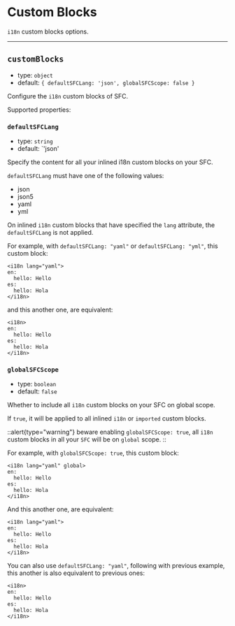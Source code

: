 # Custom Blocks

`i18n` custom blocks options.

---

## `customBlocks`

- type: `object`
- default: `{ defaultSFCLang: 'json', globalSFCScope: false }`

Configure the `i18n` custom blocks of SFC.

Supported properties:

### `defaultSFCLang`

- type: `string`
- default: `'json'

Specify the content for all your inlined i18n custom blocks on your SFC.

`defaultSFCLang` must have one of the following values:

- json
- json5
- yaml
- yml

On inlined `i18n` custom blocks that have specified the `lang` attribute, the `defaultSFCLang` is not applied.

For example, with `defaultSFCLang: "yaml"` or `defaultSFCLang: "yml"`, this custom block:
```vue
<i18n lang="yaml">
en:
  hello: Hello
es:
  hello: Hola
</i18n>
```

and this another one, are equivalent:
```vue
<i18n>
en:
  hello: Hello
es:
  hello: Hola
</i18n>
```

### `globalSFCScope`

- type: `boolean`
- default: `false`

Whether to include all `i18n` custom blocks on your SFC on global scope.

If `true`, it will be applied to all inlined `i18n` or `imported` custom blocks.

::alert{type="warning"}
beware enabling `globalSFCScope: true`, all `i18n` custom blocks in all your `SFC` will be on `global` scope.
::

For example, with `globalSFCScope: true`, this custom block:

```vue
<i18n lang="yaml" global>
en:
  hello: Hello
es:
  hello: Hola
</i18n>
```

And this another one, are equivalent:

```vue
<i18n lang="yaml">
en:
  hello: Hello
es:
  hello: Hola
</i18n>
```

You can also use `defaultSFCLang: "yaml"`, following with previous example, this another is also equivalent to previous ones:

```vue
<i18n>
en:
  hello: Hello
es:
  hello: Hola
</i18n>
```